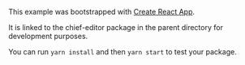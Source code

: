 This example was bootstrapped with [Create React App](https://github.com/facebook/create-react-app).

It is linked to the chief-editor package in the parent directory for development purposes.

You can run `yarn install` and then `yarn start` to test your package.
